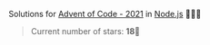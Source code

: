 Solutions for [Advent of Code - 2021](https://adventofcode.com/2021) in [Node.js](https://nodejs.org/) 🎄🎠✨

> Current number of stars: **18**🎇